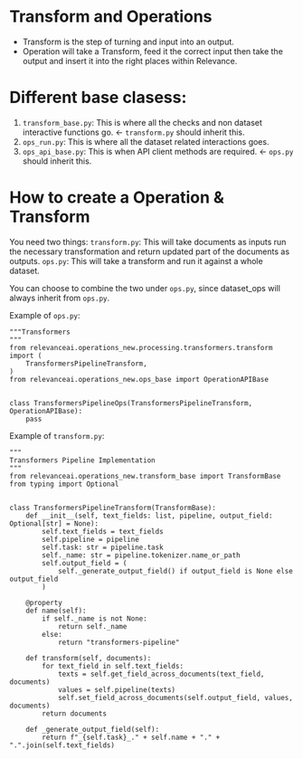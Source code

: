 # Transform and Operations
- Transform is the step of turning and input into an output.
- Operation will take a Transform, feed it the correct input then take the output and insert it into the right places within Relevance.

# Different base clasess:
1. `transform_base.py`: This is where all the checks and non dataset interactive functions go. <- `transform.py` should inherit this.
2. `ops_run.py`: This is where all the dataset related interactions goes. 
3. `ops_api_base.py`: This is when API client methods are required. <- `ops.py` should inherit this.

# How to create a Operation & Transform
You need two things:
`transform.py`: This will take documents as inputs run the necessary transformation and return updated part of the documents as outputs.
`ops.py`: This will take a transform and run it against a whole dataset.

You can choose to combine the two under `ops.py`, since dataset_ops will always inherit from `ops.py`.

Example of `ops.py`:

```
"""Transformers
"""
from relevanceai.operations_new.processing.transformers.transform import (
    TransformersPipelineTransform,
)
from relevanceai.operations_new.ops_base import OperationAPIBase


class TransformersPipelineOps(TransformersPipelineTransform, OperationAPIBase):
    pass
```

Example of `transform.py`:
```
"""
Transformers Pipeline Implementation
"""
from relevanceai.operations_new.transform_base import TransformBase
from typing import Optional


class TransformersPipelineTransform(TransformBase):
    def __init__(self, text_fields: list, pipeline, output_field: Optional[str] = None):
        self.text_fields = text_fields
        self.pipeline = pipeline
        self.task: str = pipeline.task
        self._name: str = pipeline.tokenizer.name_or_path
        self.output_field = (
            self._generate_output_field() if output_field is None else output_field
        )

    @property
    def name(self):
        if self._name is not None:
            return self._name
        else:
            return "transformers-pipeline"

    def transform(self, documents):
        for text_field in self.text_fields:
            texts = self.get_field_across_documents(text_field, documents)
            values = self.pipeline(texts)
            self.set_field_across_documents(self.output_field, values, documents)
        return documents

    def _generate_output_field(self):
        return f"_{self.task}_." + self.name + "." + ".".join(self.text_fields)
```